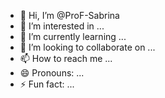 - 👋 Hi, I’m @ProF-Sabrina
- 👀 I’m interested in ...
- 🌱 I’m currently learning ...
- 💞️ I’m looking to collaborate on ...
- 📫 How to reach me ...
- 😄 Pronouns: ...
- ⚡ Fun fact: ...

<!---
ProF-Sabrina/ProF-Sabrina is a ✨ special ✨ repository because its `README.md` (this file) appears on your GitHub profile.
You can click the Preview link to take a look at your changes.
--->
